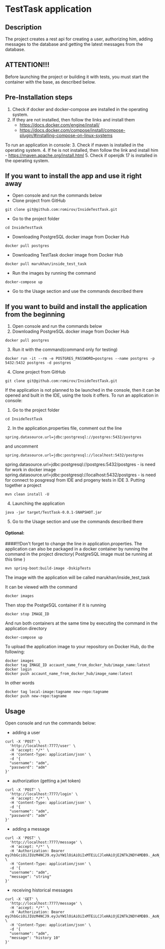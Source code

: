 TestTask application
=====================

Description
---------
The project creates a rest api for creating a user, authorizing him, adding messages to the database and getting the latest messages from the database.

ATTENTION!!!
------------
Before launching the project or building it with tests, you must start the container with the base, as described below.

Pre-Installation steps
----------------------
1. Check if docker and docker-compose are installed in the operating system.
2. If they are not installed, then follow the links and install them
    - https://docs.docker.com/engine/install/
    - https://docs.docker.com/compose/install/compose-plugin/#installing-compose-on-linux-systems

To run an application in console:
3. Check if maven is installed in the operating system.
4. If he is not installed, then follow the link and install him
    - https://maven.apache.org/install.html
5. Check if openjdk 17 is installed in the operating system.

If you want to install the app and use it right away
-------------------------------------
* Open console and run the commands below
* Сlone project from GitHub
```
git clone git@github.com:romirov/InsideTestTask.git
``` 
* Go to the project folder
```
cd InsideTestTask
```
* Downloading PostgreSQL docker image from Docker Hub
```
docker pull postgres
```
* Downloading TestTask docker image from Docker Hub
```
docker pull marukhan/inside_test_task
```
* Run the images by running the command
```
docker-compose up
```
* Go to the Usage section and use the commands described there

If you want to build and install the application from the beginning
---------------------
1. Open console and run the commands below
2. Downloading PostgreSQL docker image from Docker Hub
```
docker pull postgres
```
3. Run it with the command(command only for testing)
```
docker run -it --rm -e POSTGRES_PASSWORD=postgres --name postgres -p 5432:5432 postgres -d postgres
```
4. Сlone project from GitHub
```
git clone git@github.com:romirov/InsideTestTask.git
``` 
If the application is not planned to be launched in the console,
then it can be opened and built in the IDE, using the tools it offers.
To run an application in console:
1. Go to the project folder
```
cd InsideTestTask
```
2. In the application.properties file, comment out the line 
```
spring.datasource.url=jdbc:postgresql://postgres:5432/postgres
```
and uncomment
```
spring.datasource.url=jdbc:postgresql://localhost:5432/postgres
```
spring.datasource.url=jdbc:postgresql://postgres:5432/postgres - is need for work in docker image
spring.datasource.url=jdbc:postgresql://localhost:5432/postgres - is need for connect to posgresql from IDE and progeny tests in IDE
3. Putting together a project
```
mvn clean install -U 
```
4. Launching the application
```
java -jar target/TestTask-0.0.1-SNAPSHOT.jar
```
5. Go to the Usage section and use the commands described there

#### Optional:

####!!!Don't forget to change the line in application.properties.
The application can also be packaged in a docker container by running the command in the project directory( PostgreSQL image must be running at this time )
```
mvn spring-boot:build-image -DskipTests
```
The image with the application will be called marukhan/inside_test_task

It can be viewed with the command
```
docker images 
```
Then stop the PostgeSQL container if it is running
```
docker stop IMAGE_ID 
```
And run both containers at the same time by executing the command in the application directory
```
docker-compose up
```
To upload the application image to your repository on Docker Hub, do the following:
```
docker images
docker tag IMAGE_ID accaunt_name_from_docker_hub/image_name:latest
docker login
docker push accaunt_name_from_docker_hub/image_name:latest
```
In other words
```
docker tag local-image:tagname new-repo:tagname
docker push new-repo:tagname
```

Usage
-----
Open console and run the commands below:
- adding a user
```
curl -X 'POST' \
  'http://localhost:7777/user' \
  -H 'accept: */*' \
  -H 'Content-Type: application/json' \
  -d '{
  "username": "adm",
  "password": "adm"
}'
```
- authorization (getting a jwt token)
```
curl -X 'POST' \
  'http://localhost:7777/login' \
  -H 'accept: */*' \
  -H 'Content-Type: application/json' \
  -d '{
  "username": "adm",
  "password": "adm"
}'
```
- adding a message
```
curl -X 'POST' \
  'http://localhost:7777/message' \
  -H 'accept: */*' \
  -H 'Authorization: Bearer eyJhbGciOiJIUzM4NCJ9.eyJuYW1lOiAiOiIxMTEiLCJleHAiOjE2NTk2NDY4MDB9._AoN_eqbASxerBei67zg9nk3cJJvgUQqosAbnZf32J5q9dkKCLHPRDkJv1vZtIx0' \
  -H 'Content-Type: application/json' \
  -d '{
  "username": "adm",
  "message": "string"
}'
```
- receiving historical messages
```
curl -X 'GET' \
  'http://localhost:7777/message' \
  -H 'accept: */*' \
  -H 'Authorization: Bearer eyJhbGciOiJIUzM4NCJ9.eyJuYW1lOiAiOiIxMTEiLCJleHAiOjE2NTk2NDY4MDB9._AoN_eqbASxerBei67zg9nk3cJJvgUQqosAbnZf32J5q9dkKCLHPRDkJv1vZtIx0' \
  -H 'Content-Type: application/json' \
  -d '{
  "username": "adm",
  "message": "history 10"
}'
```



